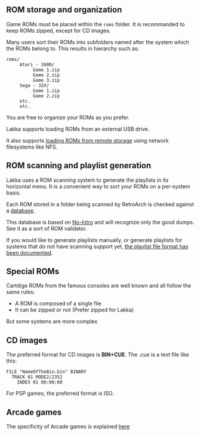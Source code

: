 ## ROM storage and organization

Game ROMs must be placed within the `roms` folder. It is recommanded to keep ROMs zipped, except for CD images.

Many users sort their ROMs into subfolders named after the system which the ROMs belong to. This results in hierarchy such as:

    roms/
         Atari - 2600/
              Game 1.zip
              Game 2.zip
              Game 3.zip
         Sega - 32X/
              Game 1.zip
              Game 2.zip
         etc.
         etc.

You are free to organize your ROMs as you prefer.

Lakka supports loading ROMs from an external USB drive.

It also supports [loading ROMs from remote storage](Serving-ROMs-from-a-NAS) using network filesystems like NFS.

## ROM scanning and playlist generation

Lakka uses a ROM scanning system to generate the playlists in its horizontal menu. It is a convenient way to sort your ROMs on a per-system basis.

Each ROM stored in a folder being scanned by RetroArch is checked against a [database](https://github.com/libretro/libretro-database/tree/master/dat).

This database is based on [No-Intro](https://no-intro.org/) and will recognize only the good dumps. See it as a sort of ROM validator.

If you would like to generate playlists manually, or generate playlists for systems that do not have scanning support yet, [the playlist file format has been documented](Playlists).

## Special ROMs

Cartdige ROMs from the famous consoles are well known and all follow the same rules:

 * A ROM is composed of a single file
 * It can be zipped or not (Prefer zipped for Lakka)

But some systems are more complex.

## CD images

The preferred format for CD images is **BIN+CUE**. The .cue is a text file like this:

    FILE "NameOfTheBin.bin" BINARY
      TRACK 01 MODE2/2352
        INDEX 01 00:00:00

For PSP games, the preferred format is ISO.

## Arcade games

The specificity of Arcade games is explained [here](Arcade)
